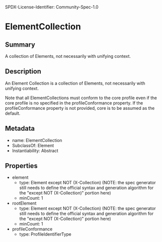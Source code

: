 SPDX-License-Identifier: Community-Spec-1.0

# ElementCollection

## Summary

A collection of Elements, not necessarily with unifying context.

## Description

An Element Collection is a collection of Elements, not necessarily with unifying context.

Note that all ElementCollections must conform to the core profile even if the core profile is no specified in the profileConformance property.
If the profileConformance property is not provided, core is to be assumed as the default.

## Metadata

- name: ElementCollection
- SubclassOf: Element
- Instantiability: Abstract

## Properties

- element
  - type: Element except NOT (X-Collection) (NOTE: the spec generator still needs to define the official syntax and generation algorithm for the "except NOT (X-Collection)" portion here)
  - minCount: 1
- rootElement
  - type: Element except NOT (X-Collection) (NOTE: the spec generator still needs to define the official syntax and generation algorithm for the "except NOT (X-Collection)" portion here)
  - minCount: 1
- profileConformance
  - type: ProfileIdentifierType
